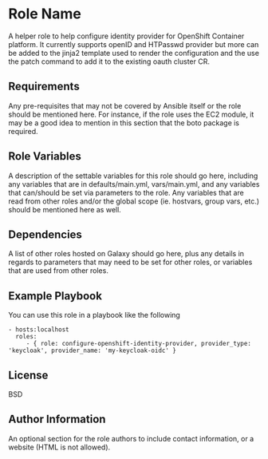 Role Name
=========

A helper role to help configure identity provider for OpenShift Container platform. It currently supports openID and HTPasswd provider but more can be added to the jinja2 template used to render the configuration and the use the patch command to add it to the existing oauth cluster CR.

Requirements
------------

Any pre-requisites that may not be covered by Ansible itself or the role should be mentioned here. For instance, if the role uses the EC2 module, it may be a good idea to mention in this section that the boto package is required.

Role Variables
--------------

A description of the settable variables for this role should go here, including any variables that are in defaults/main.yml, vars/main.yml, and any variables that can/should be set via parameters to the role. Any variables that are read from other roles and/or the global scope (ie. hostvars, group vars, etc.) should be mentioned here as well.

Dependencies
------------

A list of other roles hosted on Galaxy should go here, plus any details in regards to parameters that may need to be set for other roles, or variables that are used from other roles.

Example Playbook
----------------

You can use this role in a playbook like the following

    - hosts:localhost 
      roles:
         - { role: configure-openshift-identity-provider, provider_type: 'keycloak', provider_name: 'my-keycloak-oidc' }

License
-------

BSD

Author Information
------------------

An optional section for the role authors to include contact information, or a website (HTML is not allowed).
